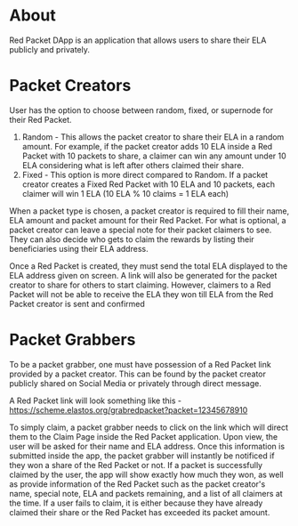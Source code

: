 # About

Red Packet DApp is an application that allows users to share their ELA publicly and privately. 

# Packet Creators

User has the option to choose between random, fixed, or supernode for their Red Packet.

1. Random - This allows the packet creator to share their ELA in a random amount. For example, if the packet creator adds 10 ELA inside a Red Packet with 10 packets to share, a claimer can win any amount under 10 ELA considering what is left after others claimed their share.
2. Fixed - This option is more direct compared to Random. If a packet creator creates a Fixed Red Packet with 10 ELA and 10 packets, each claimer will win 1 ELA (10 ELA % 10 claims = 1 ELA each)

When a packet type is chosen, a packet creator is required to fill their name, ELA amount and packet amount for their Red Packet. For what is optional, a packet creator can leave a special note for their packet claimers to see. They can also decide who gets to claim the rewards by listing their beneficiaries using their ELA address. 

Once a Red Packet is created, they must send the total ELA displayed to the ELA address given on screen. A link will also be generated for the packet creator to share for others to start claiming. However, claimers to a Red Packet will not be able to receive the ELA they won till ELA from the Red Packet creator is sent and confirmed

# Packet Grabbers
 
To be a packet grabber, one must have possession of a Red Packet link provided by a packet creator. This can be found by the packet creator publicly shared on Social Media or privately through direct message. 

A Red Packet link will look something like this - https://scheme.elastos.org/grabredpacket?packet=12345678910

To simply claim, a packet grabber needs to click on the link which will direct them to the Claim Page inside the Red Packet application. Upon view, the user will be asked for their name and ELA address. Once this information is submitted inside the app, the packet grabber will instantly be notificed if they won a share of the Red Packet or not. If a packet is successfully claimed by the user, the app will show exactly how much they won, as well as provide information of the Red Packet such as the packet creator's name, special note, ELA and packets remaining, and a list of all claimers at the time. If a user fails to claim, it is either because they have already claimed their share or the Red Packet has exceeded its packet amount.
